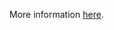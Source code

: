 More information [here](https://docs.prismacloud.io/en/enterprise-edition/policy-reference/aws-policies/aws-general-policies/ensure-aws-rds-db-snapshot-uses-customer-managed-keys-cmks).
